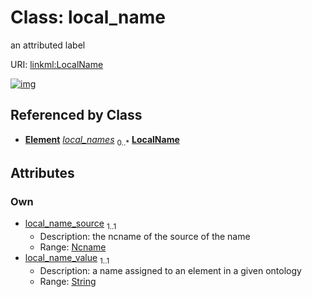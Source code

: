 
# Class: local_name


an attributed label

URI: [linkml:LocalName](https://w3id.org/linkml/LocalName)


[![img](https://yuml.me/diagram/nofunky;dir:TB/class/[Element]++-%20local_names%200..*>[LocalName&#124;local_name_source(pk):ncname;local_name_value:string],[Element])](https://yuml.me/diagram/nofunky;dir:TB/class/[Element]++-%20local_names%200..*>[LocalName&#124;local_name_source(pk):ncname;local_name_value:string],[Element])

## Referenced by Class

 *  **[Element](Element.md)** *[local_names](local_names.md)*  <sub>0..\*</sub>  **[LocalName](LocalName.md)**

## Attributes


### Own

 * [local_name_source](local_name_source.md)  <sub>1..1</sub>
     * Description: the ncname of the source of the name
     * Range: [Ncname](types/Ncname.md)
 * [local_name_value](local_name_value.md)  <sub>1..1</sub>
     * Description: a name assigned to an element in a given ontology
     * Range: [String](types/String.md)
